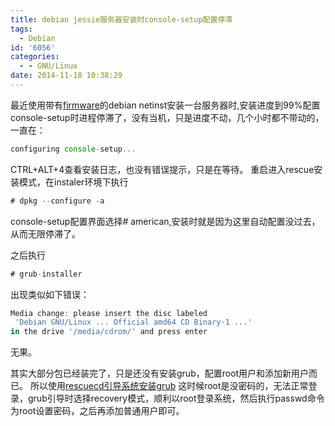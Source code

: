 ```yaml
---
title: debian jessie服务器安装时console-setup配置停滞
tags:
  - Debian
id: '6056'
categories:
  - - GNU/Linux
date: 2014-11-18 10:38:29
---
```



<!-- more -->
最近使用带有[firmware](http://cdimage.debian.org/cdimage/unofficial/non-free/cd-including-firmware/weekly-builds/amd64/iso-cd/)的debian netinst安装一台服务器时,安装进度到99%配置console-setup时进程停滞了，没有当机，只是进度不动，几个小时都不带动的，一直在：
```js
configuring console-setup...
```

CTRL+ALT+4查看安装日志，也没有错误提示，只是在等待。
重启进入rescue安装模式，在instaler环境下执行
```js
# dpkg --configure -a
```
console-setup配置界面选择# american,安装时就是因为这里自动配置没过去，从而无限停滞了。

之后执行
```js
# grub-installer
```
出现类似如下错误：
```js
Media change: please insert the disc labeled
 'Debian GNU/Linux ... Official amd64 CD Binary-1 ...'
in the drive '/media/cdrom/' and press enter
```
无果。

其实大部分包已经装完了，只是还没有安装grub，配置root用户和添加新用户而已。
所以使用[rescuecd引导系统安装grub](https://openwares.net/linux/debian_grub_install_fail.html)
这时候root是没密码的，无法正常登录，grub引导时选择recovery模式，顺利以root登录系统，然后执行passwd命令为root设置密码，之后再添加普通用户即可。